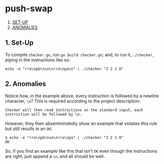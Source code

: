 # push-swap

1. [SET-UP](#1-set-up)
2. [ANOMALIES](#1-audit)

## 1. Set-Up

To compile `checker.go`, run `go build checker.go`; and, to run it, `./checker`, piping in the instructions like so:

```
echo -e "rra\npb\nsa\nrra\npa\n" | ./checker "3 2 1 0"
```

## 2. Anomalies

Notice how, in the example above, every instruction is followed by a newline character, `\n`? This is required according to the project description:

```
Checker will then read instructions on the standard input, each instruction will be followed by \n.
```

However, they then absentmindedly show an example that violates this rule but still results in an `OK`:

```
$ echo -e "rra\npb\nsa\nrra\npa" | ./checker "3 2 1 0"
OK
```

So, if you find an example like this that isn't `OK` even though the instructions are right, just append a `\n`, and all should be well.
